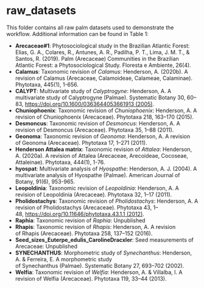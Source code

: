 # raw_datasets

This folder contains all raw palm datasets used to demonstrate the workflow. Additional information can be found in Table 1:

* **Arecaceae#1**: Phytosociological study in the Brazilian Atlantic Forest: Elias, G. A., Colares, R., Antunes, A. R., Padilha, P. T., Lima, J. M. T., & Santos, R. (2019). Palm (Arecaceae) Communities in the Brazilian Atlantic Forest: a Phytosociological Study. Floresta e Ambiente, 26(4).
* **Calamus**: Taxonomic revision of _Calamus_: Henderson, A. (2020b). A revision of Calamus (Arecaceae, Calamoideae, Calameae, Calaminae). Phytotaxa, 445(1), 1-656.
* **CALYPT**: Multivariate study of _Calyptrogyne_: Henderson, A. A multivariate study of Calyptrogyne (Palmae). Systematic Botany 30, 60–83, https://doi.org/10.1600/0363644053661913 (2005).
* **Chuniophoenix**: Taxonomic revision of _Chuniophoenix_: Henderson, A. A revision of Chuniophoenix (Arecaceae). Phytotaxa 218, 163–170 (2015).
* **Desmoncus**: Taxonomic revision of _Desmoncus_: Henderson, A. A revision of Desmoncus (Arecaceae). Phytotaxa 35, 1–88 (2011).
* **Geonoma**: Taxonomic revision of _Geonoma_: Henderson, A. A revision of Geonoma (Arecaceae). Phytotaxa 17, 1–271 (2011).
* **Henderson Attalea matrix**: Taxonomic revision of _Attalea_: Henderson, A. (2020a). A revision of Attalea (Arecaceae, Arecoideae, Cocoseae, Attaleinae). Phytotaxa, 444(1), 1-76.
* **hyospat**: Multivariate analysis of _Hyospathe_: Henderson, A. J. (2004). A multivariate analysis of Hyospathe (Palmae). American Journal of Botany, 91(6), 953-965.
* **Leopoldinia**: Taxonomic revision of _Leopoldinia_: Henderson, A. A revision of Leopoldinia (Arecaceae). Phytotaxa 32, 1–17 (2011).
* **Pholidostachys**: Taxonomic revision of _Pholidostachys_: Henderson, A. A revision of Pholidostachys (Arecaceae). Phytotaxa 43, 1–48, https://doi.org/10.11646/phytotaxa.43.1.1 (2012).
* **Raphia**: Taxonomic revision of _Raphia_: Unpublished
* **Rhapis**: Taxonomic revision of _Rhapis_: Henderson, A. A revision of Rhapis (Arecaceae). Phytotaxa 258, 137–152 (2016).
* **Seed_sizes_Euterpe_edulis_CarolineDracxler**: Seed measurements of Arecaceae: Unpublished
* **SYNECHANTHUS**: Morphometric study of _Synechanthus_: Henderson, A. & Ferreira, E. A morphometric study of Synechanthus (Palmae). Systematic Botany 27, 693–702 (2002).
* **Welfia**: Taxonomic revision of _Welfia_: Henderson, A. & Villalba, I. A revision of Welfia (Arecaceae). Phytotaxa 119, 33–44 (2013).



